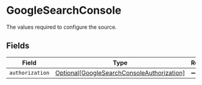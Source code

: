 # GoogleSearchConsole

The values required to configure the source.


## Fields

| Field                                                                                                 | Type                                                                                                  | Required                                                                                              | Description                                                                                           |
| ----------------------------------------------------------------------------------------------------- | ----------------------------------------------------------------------------------------------------- | ----------------------------------------------------------------------------------------------------- | ----------------------------------------------------------------------------------------------------- |
| `authorization`                                                                                       | [Optional[GoogleSearchConsoleAuthorization]](../../models/shared/googlesearchconsoleauthorization.md) | :heavy_minus_sign:                                                                                    | N/A                                                                                                   |